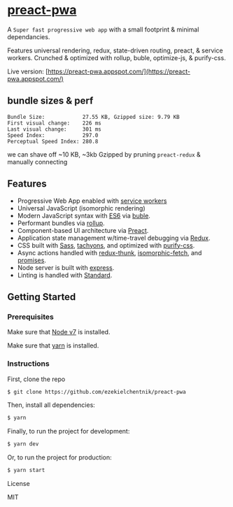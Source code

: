 # [preact-pwa](https://preact-pwa.appspot.com/)

A `Super fast progressive web app` with a small footprint & minimal dependancies.  

Features universal rendering, redux, state-driven routing, preact, & service workers.  Crunched & optimized with rollup, buble, optimize-js, & purify-css.

Live version: [https://preact-pwa.appspot.com/](https://preact-pwa.appspot.com/)

## bundle sizes & perf
```
Bundle Size:            27.55 KB, Gzipped size: 9.79 KB
First visual change:    226 ms
Last visual change:     301 ms
Speed Index:            297.0
Perceptual Speed Index: 280.8
```
we can shave off ~10 KB, ~3kb Gzipped by pruning `preact-redux` & manually connecting

## Features

- Progressive Web App enabled with [service workers](https://developers.google.com/web/fundamentals/getting-started/primers/service-workers)
- Universal JavaScript (isomorphic rendering)
- Modern JavaScript syntax with [ES6](https://github.com/lukehoban/es6features) via [buble](https://buble.surge.sh/guide/).
- Performant bundles via [rollup](http://rollupjs.org/).
- Component-based UI architecture via [Preact](https://preactjs.com/).
- Application state management w/time-travel debugging via [Redux](https://github.com/gaearon/redux).
- CSS built with [Sass](http://sass-lang.com/), [tachyons](http://tachyons.io/), and optimized with [purify-css](https://github.com/purifycss/purifycss).
- Async actions handled with [redux-thunk](https://github.com/gaearon/redux-thunk), [isomorphic-fetch](https://github.com/matthew-andrews/isomorphic-fetch), and [promises](https://developer.mozilla.org/en-US/docs/Web/JavaScript/Reference/Global_Objects/Promise).
- Node server is built with [express](http://expressjs.com/).
- Linting is handled with [Standard](http://standardjs.com/).

## Getting Started

### Prerequisites

Make sure that [Node v7](https://nodejs.org/en/download/releases/) is installed.

Make sure that [yarn](https://github.com/yarnpkg/yarn) is installed.

### Instructions

First, clone the repo

```bash
$ git clone https://github.com/ezekielchentnik/preact-pwa
```

Then, install all dependencies:

```bash
$ yarn
```

Finally, to run the project for development:

```bash
$ yarn dev
```

Or, to run the project for production:

```bash
$ yarn start
```

License

MIT
